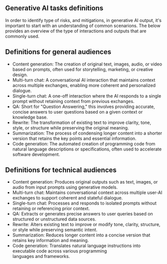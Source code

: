 ## Generative AI tasks definitions

In order to identify type of risks, and mitigations, in generative AI output, it's important to start with an understanding of common scenarions. The below provides an overview of the type of interactions and outputs that are commonly used. 

## Definitions for general audiences

- Content generation: The creation of original text, images, audio, or video based on prompts, often used for storytelling, marketing, or creative design.
- Multi-turn chat: A conversational AI interaction that maintains context across multiple exchanges, enabling more coherent and personalized dialogue.
- Single-turn chat: A one-off interaction where the AI responds to a single prompt without retaining context from previous exchanges.
- QA: Short for "Question Answering," this involves providing accurate, concise answers to user questions based on a given context or knowledge base.
- Rewrite: The transformation of existing text to improve clarity, tone, style, or structure while preserving the original meaning.
- Summarization: The process of condensing longer content into a shorter version that retains the key points and essential information.
- Code generation: The automated creation of programming code from natural language descriptions or specifications, often used to accelerate software development.

## Definitions for technical audiences 

- Content generation: Produces original outputs such as text, images, or audio from input prompts using generative models.
- Multi-turn chat: Maintains conversational context across multiple user-AI exchanges to support coherent and stateful dialogue.
- Single-turn chat: Processes and responds to isolated prompts without retaining or referencing prior context.
- QA: Extracts or generates precise answers to user queries based on structured or unstructured data sources.
- Rewrite: Alters existing text to improve or modify tone, clarity, structure, or style while preserving semantic intent.
- Summarization: Reduces longer content into a concise version that retains key information and meaning.
- Code generation: Translates natural language instructions into executable code across various programming languages and frameworks.
